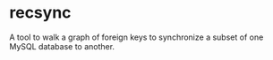 # recsync

A tool to walk a graph of foreign keys to synchronize a subset of one MySQL database to another.